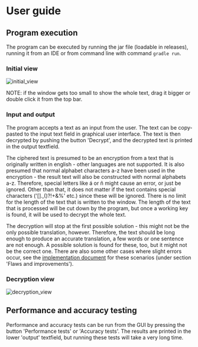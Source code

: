 # User guide

## Program execution
The program can be executed by running the jar file (loadable in releases), running it from an IDE or from command line with command `gradle run`.

### Initial view

![initial_view](https://user-images.githubusercontent.com/73843204/167311808-4917ea38-660e-4f08-be9f-d31c41580017.png)

NOTE: if the window gets too small to show the whole text, drag it bigger or double click it from the top bar.

### Input and output
The program accepts a text as an input from the user. The text can be copy-pasted to the input text field in graphical user interface. The text is then decrypted by pushing the button 'Decrypt', and the decrypted text is printed in the output textfield.

The ciphered text is presumed to be an encryption from a text that is originally written in english - other languages are not supported. It is also presumed that normal alphabet characters a-z have been used in the encryption - the result text will also be constructed with normal alphabets a-z. Therefore, special letters like á or ñ might cause an error, or just be ignored. Other than that, it does not matter if the text contains special characters ('[].,()?!+&%' etc.) since these will be ignored. There is no limit for the length of the text that is written to the window. The length of the text that is processed will be cut down by the program, but once a working key is found, it will be used to decrypt the whole text.

The decryption will stop at the first possible solution - this might not be the only possible translation, however. Therefore, the text should be long enough to produce an accurate translation, a few words or one sentence are not enough. A possible solution is found for these, too, but it might not be the correct one. There are also some other cases where slight errors occur, see the [implementation document](https://github.com/hjeronen/cipher-decipher/blob/main/documentation/implementation_document.md) for these scenarios (under section 'Flaws and improvements').

### Decryption view

![decryption_view](https://user-images.githubusercontent.com/73843204/167311836-aeab7417-f1eb-4d5c-9e91-2af429e8f9c4.png)

## Performance and accuracy testing
Performance and accuracy tests can be run from the GUI by pressing the button 'Performance tests' or 'Accuracy tests'. The results are printed in the lower 'output' textfield, but running these tests will take a very long time.

